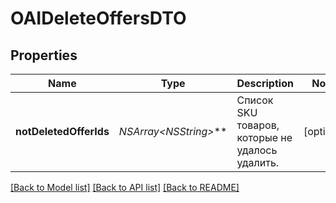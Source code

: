 # OAIDeleteOffersDTO

## Properties
Name | Type | Description | Notes
------------ | ------------- | ------------- | -------------
**notDeletedOfferIds** | **NSArray&lt;NSString*&gt;*** | Список SKU товаров, которые не удалось удалить. | [optional] 

[[Back to Model list]](../README.md#documentation-for-models) [[Back to API list]](../README.md#documentation-for-api-endpoints) [[Back to README]](../README.md)


